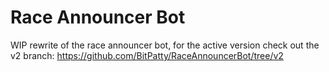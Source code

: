 # Race Announcer Bot

WIP rewrite of the race announcer bot, for the active version check out the v2 branch: https://github.com/BitPatty/RaceAnnouncerBot/tree/v2
